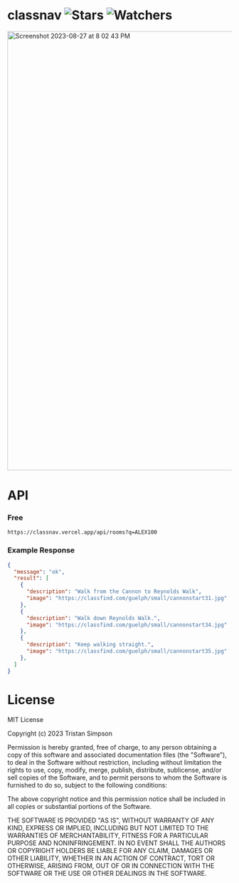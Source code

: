 # classnav ![Stars](https://img.shields.io/github/stars/realTristan/classnav?color=brightgreen) ![Watchers](https://img.shields.io/github/watchers/realTristan/classnav?label=Watchers)
<img width="986" alt="Screenshot 2023-08-27 at 8 02 43 PM" src="https://github.com/realTristan/classnav/assets/75189508/c01fbc60-73c9-41b4-8c4b-a2d4b61f3394">

# API
### Free
```
https://classnav.vercel.app/api/rooms?q=ALEX100
```

### Example Response
```json
{
  "message": "ok",
  "result": [
    {
      "description": "Walk from the Cannon to Reynolds Walk",
      "image": "https://classfind.com/guelph/small/cannonstart31.jpg"
    },
    {
      "description": "Walk down Reynolds Walk.",
      "image": "https://classfind.com/guelph/small/cannonstart34.jpg"
    },
    {
      "description": "Keep walking straight.",
      "image": "https://classfind.com/guelph/small/cannonstart35.jpg"
    },
  ]
}
```
# License
MIT License

Copyright (c) 2023 Tristan Simpson

Permission is hereby granted, free of charge, to any person obtaining a copy
of this software and associated documentation files (the "Software"), to deal
in the Software without restriction, including without limitation the rights
to use, copy, modify, merge, publish, distribute, sublicense, and/or sell
copies of the Software, and to permit persons to whom the Software is
furnished to do so, subject to the following conditions:

The above copyright notice and this permission notice shall be included in all
copies or substantial portions of the Software.

THE SOFTWARE IS PROVIDED "AS IS", WITHOUT WARRANTY OF ANY KIND, EXPRESS OR
IMPLIED, INCLUDING BUT NOT LIMITED TO THE WARRANTIES OF MERCHANTABILITY,
FITNESS FOR A PARTICULAR PURPOSE AND NONINFRINGEMENT. IN NO EVENT SHALL THE
AUTHORS OR COPYRIGHT HOLDERS BE LIABLE FOR ANY CLAIM, DAMAGES OR OTHER
LIABILITY, WHETHER IN AN ACTION OF CONTRACT, TORT OR OTHERWISE, ARISING FROM,
OUT OF OR IN CONNECTION WITH THE SOFTWARE OR THE USE OR OTHER DEALINGS IN THE
SOFTWARE.
